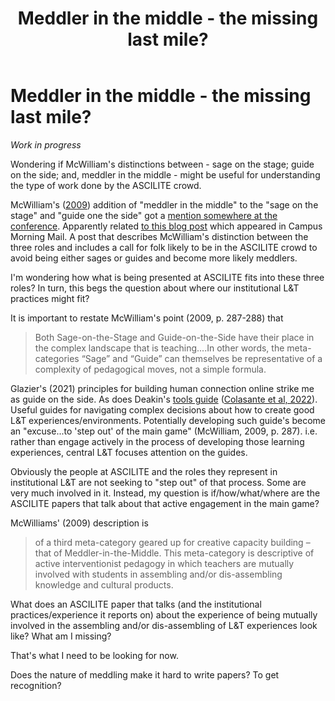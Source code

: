 ﻿---
backlinks:
- title: Meddler in the middle
  url: /memex/sense/Conferences/ascilite2022/meddler-in-the-middle.html
title: Meddler in the middle - the missing last mile?
---
# Meddler in the middle - the missing last mile?

_Work in progress_

Wondering if McWilliam's distinctions between - sage on the stage; guide on the side; and, meddler in the middle - might be useful for understanding the type of work done by the ASCILITE crowd.

McWilliam's ([2009](https://eprints.qut.edu.au/32389/1/c32389.pdf)) addition of "meddler in the middle" to the "sage on the stage" and "guide one the side" got a [mention somewhere at the conference](https://twitter.com/leanner000/status/1599571032708636672). Apparently related [to this blog post](https://warburton.typepad.com/liquidlearning/2022/03/claiming-the-middle-ground-the-agile-and-adaptive-educator.html) which appeared in Campus Morning Mail. A post that describes McWilliam's distinction between the three roles and includes a call for folk likely to be in the ASCILITE crowd to avoid being either sages or guides and become more likely meddlers.

I'm wondering how what is being presented at ASCILITE fits into these three roles? In turn, this begs the question about where our institutional L&T practices might fit?

It is important to restate McWilliam's point (2009, p. 287-288) that
> Both Sage-on-the-Stage and Guide-on-the-Side have their place in the complex landscape that is teaching....In other words, the meta-categories “Sage” and “Guide” can themselves be representative of a complexity of pedagogical moves, not a simple formula.

Glazier's (2021) principles for building human connection online strike me as guide on the side. As does Deakin's [tools guide](https://tl-tools-guide.deakin.edu.au/) ([Colasante et al, 2022](https://publications.ascilite.org/index.php/APUB/article/view/118)). Useful guides for navigating complex decisions about how to create good L&T experiences/environments. Potentially developing such guide's become an "excuse...to 'step out' of the main game" (McWilliam, 2009, p. 287). i.e. rather than engage actively in the process of developing those learning experiences, central L&T focuses attention on the guides. 

Obviously the people at ASCILITE and the roles they represent in institutional L&T are not seeking to "step out" of that process. Some are very much involved in it. Instead, my question is if/how/what/where are the ASCILITE papers that talk about that active engagement in the main game?

McWilliams' (2009) description is
> of a third meta-category geared up for creative capacity building – that of Meddler-in-the-Middle. This meta-category is descriptive of active interventionist pedagogy in which teachers are mutually involved with students in assembling and/or dis-assembling knowledge and cultural products.

What does an ASCILITE paper that talks (and the institutional practices/experience it reports on) about the experience of being mutually involved in the assembling and/or dis-assembling of L&T experiences look like? What am I missing?

That's what I need to be looking for now.

Does the nature of meddling make it hard to write papers? To get recognition?